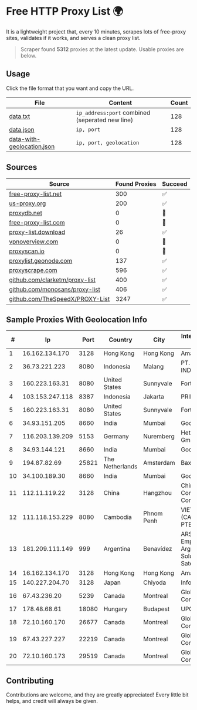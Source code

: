 
# Free HTTP Proxy List 🌍

It is a lightweight project that, every 10 minutes, scrapes lots of free-proxy sites, validates if it works, and serves a clean proxy list.


> Scraper found **5312** proxies at the latest update. Usable proxies are below.

## Usage

Click the file format that you want and copy the URL.


|File|Content|Count|
|----|-------|-----|
|[data.txt](https://raw.githubusercontent.com/themiralay/Proxy-List-World/master/data.txt)|`ip_address:port` combined (seperated new line)|128|
|[data.json](https://raw.githubusercontent.com/themiralay/Proxy-List-World/master/data.json)|`ip, port`|128|
|[data-with-geolocation.json](https://raw.githubusercontent.com/themiralay/Proxy-List-World/master/data-with-geolocation.json)|`ip, port, geolocation`|128|

## Sources

|Source|Found Proxies|Succeed|
|------|-------------|-------|
|[free-proxy-list.net](https://free-proxy-list.net)|300|✅|
|[us-proxy.org](https://www.us-proxy.org)|200|✅|
|[proxydb.net](http://proxydb.net)|0|🚫|
|[free-proxy-list.com](https://free-proxy-list.com/?page=&port=&type%5B%5D=http&type%5B%5D=https&up_time=0&search=Search)|0|🚫|
|[proxy-list.download](https://www.proxy-list.download/HTTP)|26|✅|
|[vpnoverview.com](https://vpnoverview.com/privacy/anonymous-browsing/free-proxy-servers)|0|🚫|
|[proxyscan.io](https://www.proxyscan.io)|0|🚫|
|[proxylist.geonode.com](https://proxylist.geonode.com/api/proxy-list?limit=300&page=1&sort_by=lastChecked&sort_type=desc&protocols=http,https)|137|✅|
|[proxyscrape.com](https://api.proxyscrape.com/v2/?request=displayproxies&protocol=http&timeout=10000&country=all&ssl=all&anonymity=all)|596|✅|
|[github.com/clarketm/proxy-list](https://raw.githubusercontent.com/clarketm/proxy-list/master/proxy-list-raw.txt)|400|✅|
|[github.com/monosans/proxy-list](https://raw.githubusercontent.com/monosans/proxy-list/main/proxies/http.txt)|406|✅|
|[github.com/TheSpeedX/PROXY-List](https://raw.githubusercontent.com/TheSpeedX/PROXY-List/master/http.txt)|3247|✅|


## Sample Proxies With Geolocation Info

|#|Ip|Port|Country|City|Internet Service Provider|
|-|--|----|-------|----|-------------------------|
|1|16.162.134.170|3128|Hong Kong|Hong Kong|Amazon.com|
|2|36.73.221.223|8080|Indonesia|Malang|PT. TELKOM INDONESIA|
|3|160.223.163.31|8080|United States|Sunnyvale|Fortinet Inc.|
|4|103.153.247.118|8387|Indonesia|Jakarta|PRIMAHOME|
|5|160.223.163.31|8080|United States|Sunnyvale|Fortinet Inc.|
|6|34.93.151.205|8660|India|Mumbai|Google LLC|
|7|116.203.139.209|5153|Germany|Nuremberg|Hetzner Online GmbH|
|8|34.93.144.121|8660|India|Mumbai|Google LLC|
|9|194.87.82.69|25821|The Netherlands|Amsterdam|Baxet Group Inc.|
|10|34.100.189.30|8660|India|Mumbai|Google LLC|
|11|112.11.119.22|3128|China|Hangzhou|China Mobile Communications Corporation|
|12|111.118.153.229|8080|Cambodia|Phnom Penh|VIETTEL (CAMBODIA) PTE., LTD|
|13|181.209.111.149|999|Argentina|Benavídez|ARSAT - Empresa Argentina de Soluciones Satelitales S.A|
|14|16.162.134.170|3128|Hong Kong|Hong Kong|Amazon.com|
|15|140.227.204.70|3128|Japan|Chiyoda|InfoSphere|
|16|67.43.236.20|5239|Canada|Montreal|GloboTech Communications|
|17|178.48.68.61|18080|Hungary|Budapest|UPC|
|18|72.10.160.170|26677|Canada|Montreal|GloboTech Communications|
|19|67.43.227.227|22219|Canada|Montreal|GloboTech Communications|
|20|72.10.160.173|29519|Canada|Montreal|GloboTech Communications|



## Contributing

Contributions are welcome, and they are greatly appreciated! Every
little bit helps, and credit will always be given.

